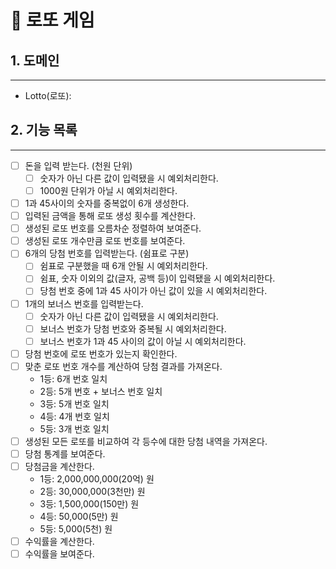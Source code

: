 # 🎱 로또 게임

## 1. 도메인

---

- Lotto(로또):

## 2. 기능 목록

---

- [ ] 돈을 입력 받는다. (천원 단위)
  - [ ] 숫자가 아닌 다른 값이 입력됐을 시 예외처리한다. 
  - [ ] 1000원 단위가 아닐 시 예외처리한다.
- [ ] 1과 45사이의 숫자를 중복없이 6개 생성한다.
- [ ] 입력된 금액을 통해 로또 생성 횟수를 계산한다.
- [ ] 생성된 로또 번호를 오름차순 정렬하여 보여준다.
- [ ] 생성된 로또 개수만큼 로또 번호를 보여준다.
- [ ] 6개의 당첨 번호를 입력받는다. (쉼표로 구분)
  - [ ] 쉼표로 구분했을 때 6개 안될 시 예외처리한다.
  - [ ] 쉼표, 숫자 이외의 값(글자, 공백 등)이 입력됐을 시 예외처리한다.
  - [ ] 당첨 번호 중에 1과 45 사이가 아닌 값이 있을 시 예외처리한다.
- [ ] 1개의 보너스 번호를 입력받는다.
  - [ ] 숫자가 아닌 다른 값이 입력됐을 시 예외처리한다.
  - [ ] 보너스 번호가 당첨 번호와 중복될 시 예외처리한다.
  - [ ] 보너스 번호가 1과 45 사이의 값이 아닐 시 예외처리한다.
- [ ] 당첨 번호에 로또 번호가 있는지 확인한다.
- [ ] 맞춘 로또 번호 개수를 계산하여 당첨 결과를 가져온다.
  - 1등: 6개 번호 일치 
  - 2등: 5개 번호 + 보너스 번호 일치
  - 3등: 5개 번호 일치
  - 4등: 4개 번호 일치
  - 5등: 3개 번호 일치
- [ ] 생성된 모든 로또를 비교하여 각 등수에 대한 당첨 내역을 가져온다.
- [ ] 당첨 통계를 보여준다.
- [ ] 당첨금을 계산한다.
  - 1등: 2,000,000,000(20억) 원
  - 2등: 30,000,000(3천만) 원
  - 3등: 1,500,000(150만) 원
  - 4등: 50,000(5만) 원
  - 5등: 5,000(5천) 원
- [ ] 수익률을 계산한다.
- [ ] 수익률을 보여준다.